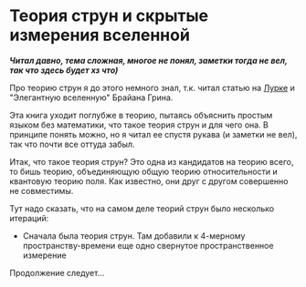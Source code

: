 # Теория струн и скрытые измерения вселенной

**_Читал давно, тема сложная, многое не понял, заметки тогда не вел, так что здесь будет хз что)_**

Про теорию струн я до этого немного знал, т.к. читал статью на [Лурке](https://lurkmore.to/%D0%A2%D0%B5%D0%BE%D1%80%D0%B8%D1%8F_%D1%81%D1%82%D1%80%D1%83%D0%BD) и "Элегантную вселенную" Брайана Грина.

Эта книга уходит поглубже в теорию, пытаясь объяснить простым языком без математики, что такое теория струн и для чего она. В принципе понять можно, но я читал ее спустя рукава (и заметки не вел), так что почти все оттуда забыл.

Итак, что такое теория струн? Это одна из кандидатов на теорию всего, то бишь теорию, объединяющую общую теорию относительности и квантовую теорию поля. Как известно, они друг с другом совершенно не совместимы.

Тут надо сказать, что на самом деле теорий струн было несколько итераций:

- Сначала была теория струн. Там добавили к 4-мерному пространству-времени еще одно свернутое пространственное измерение

Продолжение следует...